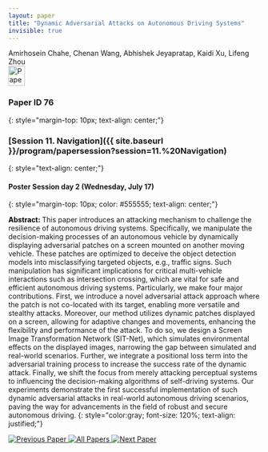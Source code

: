 ```yaml
---
layout: paper
title: "Dynamic Adversarial Attacks on Autonomous Driving Systems"
invisible: true
---
```

<div class="paper-authors">
<div class="paper-author-box">
    <div class="paper-author-name">Amirhosein Chahe, Chenan Wang, Abhishek Jeyapratap, Kaidi Xu, Lifeng Zhou</div>
    <div class="paper-author-uni"></div>
</div>

</div><div class="paper-pdf">
                <div> <a href="https://www.roboticsproceedings.org/rss20/p076.pdf"><img src="{{ site.baseurl }}/images/paper_link.png" alt="Paper Website" width = "33"  height = "40"/></a> </div>
                </div>

### Paper ID 76
{: style="margin-top: 10px; text-align: center;"}

### [Session 11. Navigation]({{ site.baseurl }}/program/papersession?session=11.%20Navigation)
{: style="text-align: center;"}

#### Poster Session day 2 (Wednesday, July 17)
{: style="margin-top: 10px; color: #555555; text-align: center;"}

<b style="color: black;">Abstract: </b>This paper introduces an attacking mechanism to challenge the resilience of autonomous driving systems. Specifically, we manipulate the decision-making processes of an autonomous vehicle by dynamically displaying adversarial patches on a screen mounted on another moving vehicle. These patches are optimized to deceive the object detection models into misclassifying targeted objects, e.g., traffic signs. Such manipulation has significant implications for critical multi-vehicle interactions such as intersection crossing, which are vital for safe and efficient autonomous driving systems. 
 Particularly, we make four major contributions. First, we introduce a novel adversarial attack approach where the patch is not co-located with its target, enabling more versatile and stealthy attacks. Moreover, our method utilizes dynamic patches displayed on a screen, allowing for adaptive changes and movements, enhancing the flexibility and performance of the attack. To do so, we design a Screen Image Transformation Network (SIT-Net), which simulates environmental effects on the displayed images, narrowing the gap between simulated and real-world scenarios. Further, we integrate a positional loss term into the adversarial training process to increase the success rate of the dynamic attack. Finally, we shift the focus from merely attacking perceptual systems to influencing the decision-making algorithms of self-driving systems. Our experiments demonstrate the first successful implementation of such dynamic adversarial attacks in real-world autonomous driving scenarios, paving the way for advancements in the field of robust and secure autonomous driving.
{: style="color:gray; font-size: 120%; text-align: justified;"}


<div class="paper-menu">
<a href="{{ site.baseurl }}/program/papers/075/"> <img src="{{ site.baseurl }}/images/previous_paper_icon.png" alt="Previous Paper" title="Previous Paper"/> </a>
<a href="{{ site.baseurl }}/program/papers"><img src="{{ site.baseurl }}/images/overview_icon.png" alt="All Papers" title="All Papers"/> </a>
<a href="{{ site.baseurl }}/program/papers/077/"> <img src="{{ site.baseurl }}/images/next_paper_icon.png" alt="Next Paper" title="Next Paper"/> </a>

</div>
